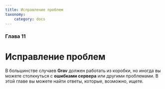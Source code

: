 ```yaml
---
title: Исправление проблем
taxonomy:
    category: docs
---
```


### Глава 11

# Исправление проблем

В большинстве случаев **Grav** должен работать из коробки, но иногда вы можете столкнуться с **ошибками сервера** или другими проблемами. В этой главе вы можете найти ответы, которые, возможно, ищете.
